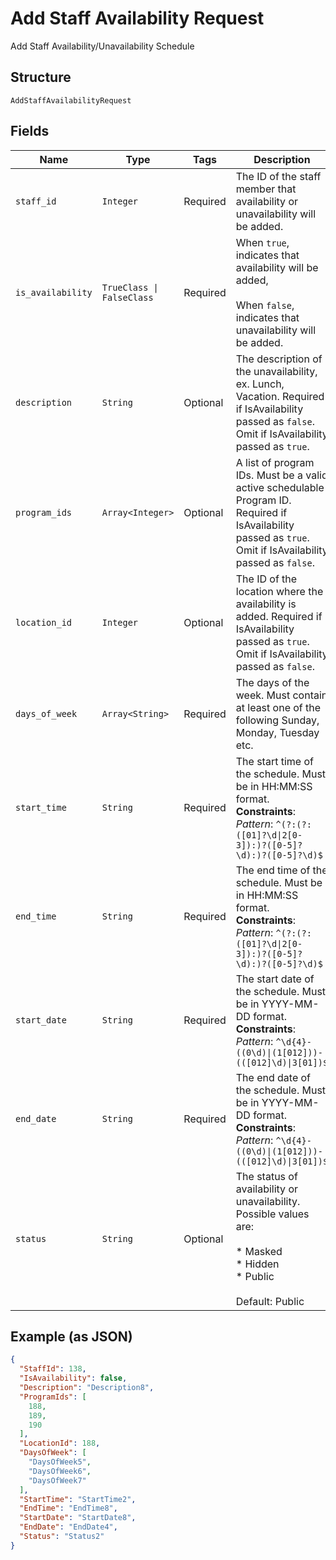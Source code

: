 
# Add Staff Availability Request

Add Staff Availability/Unavailability Schedule

## Structure

`AddStaffAvailabilityRequest`

## Fields

| Name | Type | Tags | Description |
|  --- | --- | --- | --- |
| `staff_id` | `Integer` | Required | The ID of the staff member that availability or unavailability will be added. |
| `is_availability` | `TrueClass \| FalseClass` | Required | When `true`, indicates that availability will be added, <br /><br>When `false`, indicates that unavailability will be added. |
| `description` | `String` | Optional | The description of the unavailability, ex. Lunch, Vacation. Required if IsAvailability passed as `false`.<br>Omit if IsAvailability passed as `true`. |
| `program_ids` | `Array<Integer>` | Optional | A list of program IDs. Must be a valid active schedulable Program ID. Required if IsAvailability passed as `true`.<br>Omit if IsAvailability passed as `false`. |
| `location_id` | `Integer` | Optional | The ID of the location where the availability is added. Required if IsAvailability passed as `true`.<br>Omit if IsAvailability passed as `false`. |
| `days_of_week` | `Array<String>` | Required | The days of the week. Must contain at least one of the following Sunday, Monday, Tuesday etc. |
| `start_time` | `String` | Required | The start time of the schedule. Must be in HH:MM:SS format.<br>**Constraints**: *Pattern*: `^(?:(?:([01]?\d\|2[0-3]):)?([0-5]?\d):)?([0-5]?\d)$` |
| `end_time` | `String` | Required | The end time of the schedule. Must be in HH:MM:SS format.<br>**Constraints**: *Pattern*: `^(?:(?:([01]?\d\|2[0-3]):)?([0-5]?\d):)?([0-5]?\d)$` |
| `start_date` | `String` | Required | The start date of the schedule. Must be in YYYY-MM-DD format.<br>**Constraints**: *Pattern*: `^\d{4}-((0\d)\|(1[012]))-(([012]\d)\|3[01])$` |
| `end_date` | `String` | Required | The end date of the schedule. Must be in YYYY-MM-DD format.<br>**Constraints**: *Pattern*: `^\d{4}-((0\d)\|(1[012]))-(([012]\d)\|3[01])$` |
| `status` | `String` | Optional | The status of availability or unavailability. Possible values are:<br><br>* Masked<br>* Hidden<br>* Public<br><br>Default: Public |

## Example (as JSON)

```json
{
  "StaffId": 138,
  "IsAvailability": false,
  "Description": "Description8",
  "ProgramIds": [
    188,
    189,
    190
  ],
  "LocationId": 188,
  "DaysOfWeek": [
    "DaysOfWeek5",
    "DaysOfWeek6",
    "DaysOfWeek7"
  ],
  "StartTime": "StartTime2",
  "EndTime": "EndTime8",
  "StartDate": "StartDate8",
  "EndDate": "EndDate4",
  "Status": "Status2"
}
```

